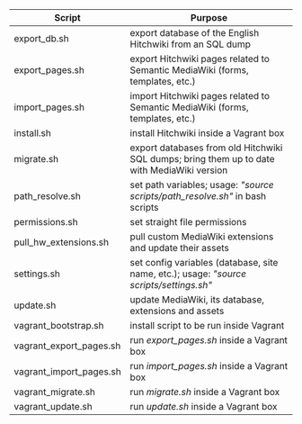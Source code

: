 Script | Purpose
------------ | -------------
export_db.sh | export database of the English Hitchwiki from an SQL dump
export_pages.sh | export Hitchwiki pages related to Semantic MediaWiki (forms, templates, etc.)
import_pages.sh | import Hitchwiki pages related to Semantic MediaWiki (forms, templates, etc.)
install.sh | install Hitchwiki inside a Vagrant box
migrate.sh | export databases from old Hitchwiki SQL dumps; bring them up to date with MediaWiki version
path_resolve.sh | set path variables; usage: _"source scripts/path_resolve.sh"_ in bash scripts
permissions.sh | set straight file permissions
pull_hw_extensions.sh | pull custom MediaWiki extensions and update their assets
settings.sh | set config variables (database, site name, etc.); usage: _"source scripts/settings.sh"_
update.sh	 | update MediaWiki, its database, extensions and assets
vagrant_bootstrap.sh | install script to be run inside Vagrant
vagrant_export_pages.sh | run _export_pages.sh_ inside a Vagrant box
vagrant_import_pages.sh | run _import_pages.sh_ inside a Vagrant box
vagrant_migrate.sh | run _migrate.sh_ inside a Vagrant box
vagrant_update.sh | run _update.sh_ inside a Vagrant box
